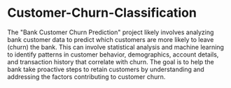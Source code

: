 # Customer-Churn-Classification
The "Bank Customer Churn Prediction" project likely involves analyzing bank customer data to predict which customers are more likely to leave (churn) the bank. This can involve statistical analysis and machine learning to identify patterns in customer behavior, demographics, account details, and transaction history that correlate with churn. The goal is to help the bank take proactive steps to retain customers by understanding and addressing the factors contributing to customer churn. 
